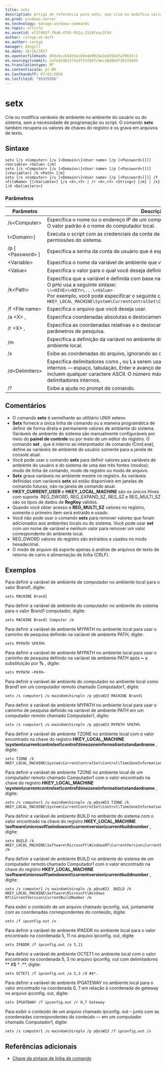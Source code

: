 ```yaml
---
title: setx
description: Artigo de referência para setx, que cria ou modifica variáveis de ambiente no ambiente do usuário ou do sistema, sem a necessidade de programação ou script.
ms.prod: windows-server
ms.technology: manage-windows-commands
ms.topic: article
ms.assetid: ef37482f-f8a8-4765-951a-2518faac3f44
author: coreyp-at-msft
ms.author: coreyp
manager: dongill
ms.date: 10/16/2017
ms.openlocfilehash: 69dcbca54419acb9ede0924e3e835bdfaf0633c1
ms.sourcegitcommit: 2afed2461574a3f53f84fc9ec28d86df3b335685
ms.translationtype: MT
ms.contentlocale: pt-BR
ms.lasthandoff: 07/02/2020
ms.locfileid: "85935896"
---
```

# <a name="setx"></a>setx

Cria ou modifica variáveis de ambiente no ambiente do usuário ou do sistema, sem a necessidade de programação ou script. O comando **setx** também recupera os valores de chaves do registro e os grava em arquivos de texto.



## <a name="syntax"></a>Sintaxe

```
setx [/s <Computer> [/u [<Domain>\]<User name> [/p [<Password>]]]] <Variable> <Value> [/m]
setx [/s <Computer> [/u [<Domain>\]<User name> [/p [<Password>]]]] [<Variable>] /k <Path> [/m]
setx [/s <Computer> [/u [<Domain>\]<User name> [/p [<Password>]]]] /f <FileName> {[<Variable>] {/a <X>,<Y> | /r <X>,<Y> <String>} [/m] | /x} [/d <Delimiters>]
```

### <a name="parameters"></a>Parâmetros

|         Parâmetro          |                                                                                                                                              Descrição                                                                                                                                              |
|----------------------------|-------------------------------------------------------------------------------------------------------------------------------------------------------------------------------------------------------------------------------------------------------------------------------------------------------|
|       /s\<Computer>       |                                                                                  Especifica o nome ou o endereço IP de um computador remoto. Não use barras invertidas. O valor padrão é o nome do computador local.                                                                                  |
| t\<Domain>\]<User name> |                                                                                           Executa o script com as credenciais da conta de usuário especificada. O valor padrão é as permissões do sistema.                                                                                            |
|      /p [ \<Password> ]      |                                                                                                         Especifica a senha da conta de usuário que é especificada no parâmetro **/u** .                                                                                                         |
|        \<Variable>         |                                                                                                                 Especifica o nome da variável de ambiente que você deseja definir.                                                                                                                  |
|          \<Value>          |                                                                                                                Especifica o valor para o qual você deseja definir a variável de ambiente.                                                                                                                 |
|         /k\<Path>         | Especifica que a variável é definida com base nas informações de uma chave do registro. O p*Ho* usa a seguinte sintaxe:</br>`\\<HIVE>\<KEY>\...\<Value>`</br>Por exemplo, você pode especificar o seguinte caminho:</br>`HKEY_LOCAL_MACHINE\System\CurrentControlSet\Control\TimeZoneInformation\StandardName` |
|      /f \<File name>       |                                                                                                                               Especifica o arquivo que você deseja usar.                                                                                                                                |
|        /a \<X> ,<Y>         |                                                                                                                    Especifica coordenadas absolutas e deslocamento como parâmetros de pesquisa.                                                                                                                    |
|   /r \<X> , <Y><String>   |                                                                                                            Especifica as coordenadas relativas e o deslocamento da **cadeia de caracteres** como parâmetros de pesquisa.                                                                                                            |
|             /m             |                                                                                                Especifica a definição da variável no ambiente do sistema. A configuração padrão é o ambiente local.                                                                                                 |
|             /x             |                                                                                                       Exibe as coordenadas do arquivo, ignorando as opções de linha de comando **/a**, **/r**e **/d** .                                                                                                        |
|      /d\<Delimiters>      |                    Especifica delimitadores como **,** ou **\\** a serem usados, além dos quatro delimitadores internos — espaço, tabulação, Enter e avanço de alimentação. Os delimitadores válidos incluem qualquer caractere ASCII. O número máximo de delimitadores é 15, incluindo delimitadores internos.                    |
|             /?             |                                                                                                                                 Exibe a ajuda no prompt de comando.                                                                                                                                  |

## <a name="remarks"></a>Comentários

-   O comando **setx** é semelhante ao utilitário UNIX setenv.
-   **Setx** fornece a única linha de comando ou a maneira programática de definir de forma direta e permanente valores de ambiente do sistema. Variáveis de ambiente do sistema são manualmente configuráveis por meio do **painel de controle** ou por meio de um editor do registro. O comando **set** , que é interno ao interpretador de comando (Cmd.exe), define as variáveis de ambiente do usuário somente para a janela de console atual.
-   Você pode usar o comando **setx** para definir valores para variáveis de ambiente do usuário e do sistema de uma das três fontes (modos): modo de linha de comando, modo de registro ou modo de arquivo.
-   **Setx** grava variáveis no ambiente mestre no registro. As variáveis definidas com variáveis **setx** só estão disponíveis em janelas de comando futuras, não na janela de comando atual.
-   **HKEY_CURRENT_USER** e **HKEY_LOCAL_MACHINE** são os únicos Hives com suporte. REG_DWORD, REG_EXPAND_SZ, REG_SZ e REG_MULTI_SZ são os tipos de dados de **RegKey** válidos.
-   Quando você obter acesso a **REG_MULTI_SZ** valores no registro, somente o primeiro item será extraído e usado.
-   Você não pode usar o comando **setx** para remover valores que foram adicionados aos ambientes locais ou do sistema. Você pode usar **set** com um nome de variável e nenhum valor para remover um valor correspondente do ambiente local.
-   REG_DWORD valores do registro são extraídos e usados no modo hexadecimal.
-   O modo de arquivo dá suporte apenas à análise de arquivos de texto de retorno de carro e alimentação de linha (CRLF).

## <a name="examples"></a>Exemplos

Para definir a variável de ambiente de computador no ambiente local para o valor Brand1, digite:
```
setx MACHINE Brand1
```
Para definir a variável de ambiente do computador no ambiente do sistema para o valor Brand1 computador, digite:
```
setx MACHINE Brand1 Computer /m
```
Para definir a variável de ambiente MYPATH no ambiente local para usar o caminho de pesquisa definido na variável de ambiente PATH, digite:
```
setx MYPATH %PATH%
```
Para definir a variável de ambiente MYPATH no ambiente local para usar o caminho de pesquisa definido na variável de ambiente PATH após **~** a substituição por **%** , digite:
```
setx MYPATH ~PATH~
```
Para definir a variável de ambiente do computador no ambiente local como Brand1 em um computador remoto chamado Computador1, digite:
```
setx /s computer1 /u maindom\hiropln /p p@ssW23 MACHINE Brand1
```
Para definir a variável de ambiente MYPATH no ambiente local para usar o caminho de pesquisa definido na variável de ambiente PATH em um computador remoto chamado Computador1, digite:
```
setx /s computer1 /u maindom\hiropln /p p@ssW23 MYPATH %PATH%
```
Para definir a variável de ambiente TZONE no ambiente local com o valor encontrado na chave do registro **HKEY_LOCAL_MACHINE \system\currentcontrolset\control\timezoneinformation\standardname** , digite:
```
setx TZONE /k HKEY_LOCAL_MACHINE\System\CurrentControlSet\Control\TimeZoneInformation\StandardName
```
Para definir a variável de ambiente TZONE no ambiente local de um computador remoto chamado Computador1 com o valor encontrado na chave do registro **HKEY_LOCAL_MACHINE \system\currentcontrolset\control\timezoneinformation\standardname** , digite:
```
setx /s computer1 /u maindom\hiropln /p p@ssW23 TZONE /k HKEY_LOCAL_MACHINE\System\CurrentControlSet\Control\TimeZoneInformation\StandardName
```
Para definir a variável de ambiente BUILD no ambiente do sistema com o valor encontrado na chave do registro **HKEY_LOCAL_MACHINE \software\microsoft\windowsnt\currentversion\currentbuildnumber** , digite:
```
setx BUILD /k HKEY_LOCAL_MACHINE\Software\Microsoft\WindowsNT\CurrentVersion\CurrentBuildNumber /m
```
Para definir a variável de ambiente BUILD no ambiente do sistema de um computador remoto chamado Computador1 com o valor encontrado na chave do registro **HKEY_LOCAL_MACHINE \software\microsoft\windowsnt\currentversion\currentbuildnumber** , digite:
```
setx /s computer1 /u maindom\hiropln /p p@ssW23  BUILD /k HKEY_LOCAL_MACHINE\Software\Microsoft\Windows NT\CurrentVersion\CurrentBuildNumber /m
```
Para exibir o conteúdo de um arquivo chamado ipconfig. out, juntamente com as coordenadas correspondentes do conteúdo, digite:
```
setx /f ipconfig.out /x
```
Para definir a variável de ambiente IPADDR no ambiente local para o valor encontrado na coordenada 5, 11 no arquivo ipconfig. out, digite:
```
setx IPADDR /f ipconfig.out /a 5,11
```
Para definir a variável de ambiente OCTET1 no ambiente local com o valor encontrado na coordenada 5, 3 no arquivo ipconfig. out com delimitadores ** #$ \* .**, digite:
```
setx OCTET1 /f ipconfig.out /a 5,3 /d #$*.
```
Para definir a variável de ambiente IPGATEWAY no ambiente local para o valor encontrado na coordenada 0, 7 em relação à coordenada de gateway no arquivo ipconfig. out, digite:
```
setx IPGATEWAY /f ipconfig.out /r 0,7 Gateway
```
Para exibir o conteúdo de um arquivo chamado ipconfig. out – junto com as coordenadas correspondentes do conteúdo — em um computador chamado Computador1, digite:
```
setx /s computer1 /u maindom\hiropln /p p@ssW23 /f ipconfig.out /x
```

## <a name="additional-references"></a>Referências adicionais

- [Chave da sintaxe de linha de comando](command-line-syntax-key.md)